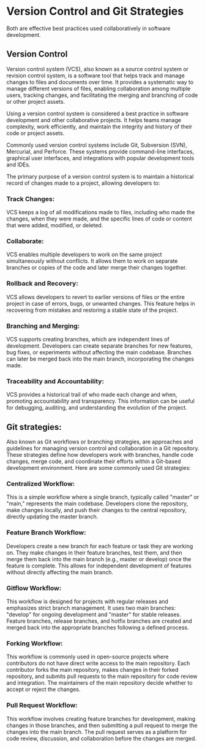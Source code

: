 # Version Control and Git Strategies

Both are effective best practices used collaboratively in software development.

## Version Control
Version control system (VCS), also known as a source control system or revision control system, is a software tool that helps track and manage changes to files and documents over time. It provides a systematic way to manage different versions of files, enabling collaboration among multiple users, tracking changes, and facilitating the merging and branching of code or other project assets.

Using a version control system is considered a best practice in software development and other collaborative projects. It helps teams manage complexity, work efficiently, and maintain the integrity and history of their code or project assets.

Commonly used version control systems include Git, Subversion (SVN), Mercurial, and Perforce. These systems provide command-line interfaces, graphical user interfaces, and integrations with popular development tools and IDEs.

The primary purpose of a version control system is to maintain a historical record of changes made to a project, allowing developers to:

### Track Changes: 
VCS keeps a log of all modifications made to files, including who made the changes, when they were made, and the specific lines of code or content that were added, modified, or deleted.

### Collaborate: 
VCS enables multiple developers to work on the same project simultaneously without conflicts. It allows them to work on separate branches or copies of the code and later merge their changes together.

### Rollback and Recovery:
VCS allows developers to revert to earlier versions of files or the entire project in case of errors, bugs, or unwanted changes. This feature helps in recovering from mistakes and restoring a stable state of the project.

### Branching and Merging: 
VCS supports creating branches, which are independent lines of development. Developers can create separate branches for new features, bug fixes, or experiments without affecting the main codebase. Branches can later be merged back into the main branch, incorporating the changes made.

### Traceability and Accountability: 
VCS provides a historical trail of who made each change and when, promoting accountability and transparency. This information can be useful for debugging, auditing, and understanding the evolution of the project.

## Git strategies: 
Also known as Git workflows or branching strategies, are approaches and guidelines for managing version control and collaboration in a Git repository. These strategies define how developers work with branches, handle code changes, merge code, and coordinate their efforts within a Git-based development environment. Here are some commonly used Git strategies:

### Centralized Workflow: 
This is a simple workflow where a single branch, typically called "master" or "main," represents the main codebase. Developers clone the repository, make changes locally, and push their changes to the central repository, directly updating the master branch.

### Feature Branch Workflow: 
Developers create a new branch for each feature or task they are working on. They make changes in their feature branches, test them, and then merge them back into the main branch (e.g., master or develop) once the feature is complete. This allows for independent development of features without directly affecting the main branch.

### Gitflow Workflow: 
This workflow is designed for projects with regular releases and emphasizes strict branch management. It uses two main branches: "develop" for ongoing development and "master" for stable releases. Feature branches, release branches, and hotfix branches are created and merged back into the appropriate branches following a defined process.

### Forking Workflow: 
This workflow is commonly used in open-source projects where contributors do not have direct write access to the main repository. Each contributor forks the main repository, makes changes in their forked repository, and submits pull requests to the main repository for code review and integration. The maintainers of the main repository decide whether to accept or reject the changes.

### Pull Request Workflow: 
This workflow involves creating feature branches for development, making changes in those branches, and then submitting a pull request to merge the changes into the main branch. The pull request serves as a platform for code review, discussion, and collaboration before the changes are merged.








